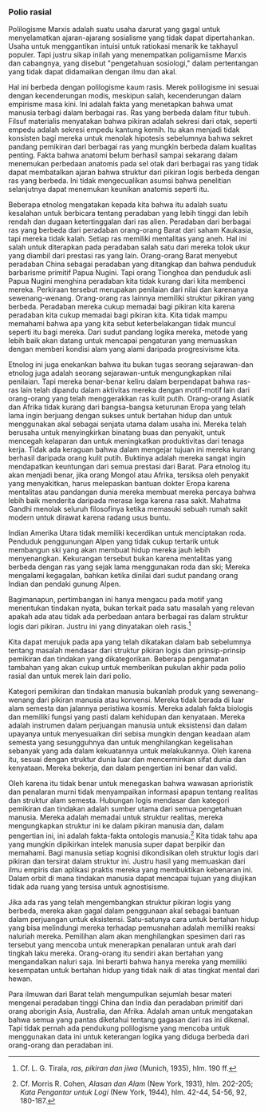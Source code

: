 ### Polio rasial

Polilogisme Marxis adalah suatu usaha darurat yang gagal untuk menyelamatkan ajaran-ajarang sosialisme yang tidak dapat dipertahankan. Usaha untuk menggantikan intuisi untuk ratiokasi menarik ke takhayul populer. Tapi justru sikap inilah yang menempatkan poligamiisme Marxis dan cabangnya, yang disebut "pengetahuan sosiologi," dalam pertentangan yang tidak dapat didamaikan dengan ilmu dan akal.

Hal ini berbeda dengan polilogisme kaum rasis. Merek polilogisme ini sesuai dengan kecenderungan modis, meskipun salah, kecenderungan dalam empirisme masa kini. Ini adalah fakta yang menetapkan bahwa umat manusia terbagi dalam berbagai ras. Ras yang berbeda dalam fitur tubuh. Filsuf materialis menyatakan bahwa pikiran adalah sekresi dari otak, seperti empedu adalah sekresi empedu kantung kemih. Itu akan menjadi tidak konsisten bagi mereka untuk menolak hipotesis sebelumnya bahwa sekret pandang pemikiran dari berbagai ras yang mungkin berbeda dalam kualitas penting. Fakta bahwa anatomi belum berhasil sampai sekarang dalam menemukan perbedaan anatomis pada sel otak dari berbagai ras yang tidak dapat membatalkan ajaran bahwa struktur dari pikiran logis berbeda dengan ras yang berbeda. Ini tidak mengecualikan asumsi bahwa penelitian selanjutnya dapat menemukan keunikan anatomis seperti itu.

Beberapa etnolog mengatakan kepada kita bahwa itu adalah suatu kesalahan untuk berbicara tentang peradaban yang lebih tinggi dan lebih rendah dan dugaan ketertinggalan dari ras alien. Peradaban dari berbagai ras yang berbeda dari peradaban orang-orang Barat dari saham Kaukasia, tapi mereka tidak kalah. Setiap ras memiliki mentalitas yang aneh. Hal ini salah untuk diterapkan pada peradaban salah satu dari mereka tolok ukur yang diambil dari prestasi ras yang lain. Orang-orang Barat menyebut peradaban China sebagai peradaban yang ditangkap dan bahwa penduduk barbarisme primitif Papua Nugini. Tapi orang Tionghoa dan penduduk asli Papua Nugini menghina peradaban kita tidak kurang dari kita membenci mereka. Perkiraan tersebut merupakan penilaian dari nilai dan karenanya sewenang-wenang. Orang-orang ras lainnya memiliki struktur pikiran yang berbeda. Peradaban mereka cukup memadai bagi pikiran kita karena peradaban kita cukup memadai bagi pikiran kita. Kita tidak mampu memahami bahwa apa yang kita sebut keterbelakangan tidak muncul seperti itu bagi mereka. Dari sudut pandang logika mereka, metode yang lebih baik akan datang untuk mencapai pengaturan yang memuaskan dengan memberi kondisi alam yang alami daripada progresivisme kita.

Etnolog ini juga enekankan bahwa itu bukan tugas seorang sejarawan-dan etnolog juga adalah seorang sejarawan-untuk mengungkapkan nilai penilaian. Tapi mereka benar-benar keliru dalam berpendapat bahwa ras-ras lain telah dipandu dalam aktivitas mereka dengan motif-motif lain dari orang-orang yang telah menggerakkan ras kulit putih. Orang-orang Asiatik dan Afrika tidak kurang dari bangsa-bangsa keturunan Eropa yang telah lama ingin berjuang dengan sukses untuk bertahan hidup dan untuk menggunakan akal sebagai senjata utama dalam usaha ini. Mereka telah berusaha untuk menyingkirkan binatang buas dan penyakit, untuk mencegah kelaparan dan untuk meningkatkan produktivitas dari tenaga kerja. Tidak ada keraguan bahwa dalam mengejar tujuan ini mereka kurang berhasil daripada orang kulit putih. Buktinya adalah mereka sangat ingin mendapatkan keuntungan dari semua prestasi dari Barat. Para etnolog itu akan menjadi benar, jika orang Mongol atau Afrika, tersiksa oleh penyakit yang menyakitkan, harus melepaskan bantuan dokter Eropa karena mentalitas atau pandangan dunia mereka membuat mereka percaya bahwa lebih baik menderita daripada merasa lega karena rasa sakit. Mahatma Gandhi menolak seluruh filosofinya ketika memasuki sebuah rumah sakit modern untuk dirawat karena radang usus buntu.

Indian Amerika Utara tidak memiliki kecerdikan untuk menciptakan roda. Penduduk penggunungan Alpen yang tidak cukup tertarik untuk membangun ski yang akan membuat hidup mereka jauh lebih menyenangkan. Kekurangan tersebut bukan karena mentalitas yang berbeda dengan ras yang sejak lama menggunakan roda dan ski; Mereka mengalami kegagalan, bahkan ketika dinilai dari sudut pandang orang Indian dan pendaki gunung Alpen.

Bagimanapun, pertimbangan ini hanya mengacu pada motif yang menentukan tindakan nyata, bukan terkait pada satu masalah yang relevan apakah ada atau tidak ada perbedaan antara berbagai ras dalam struktur logis dari pikiran. Justru ini yang dinyatakan oleh rasis.[^13]

Kita dapat merujuk pada apa yang telah dikatakan dalam bab sebelumnya tentang masalah mendasar dari struktur pikiran logis dan prinsip-prinsip pemikiran dan tindakan yang dikategorikan. Beberapa pengamatan tambahan yang akan cukup untuk memberikan pukulan akhir pada polio rasial dan untuk merek lain dari polio.

Kategori pemikiran dan tindakan manusia bukanlah produk yang sewenang-wenang dari pikiran manusia atau konvensi. Mereka tidak berada di luar alam semesta dan jalannya peristiwa kosmis. Mereka adalah fakta biologis dan memiliki fungsi yang pasti dalam kehidupan dan kenyataan. Mereka adalah instrumen dalam perjuangan manusia untuk eksistensi dan dalam upayanya untuk menyesuaikan diri sebisa mungkin dengan keadaan alam semesta yang sesungguhnya dan untuk menghilangkan kegelisahan sebanyak yang ada dalam kekuatannya untuk melakukannya. Oleh karena itu, sesuai dengan struktur dunia luar dan mencerminkan sifat dunia dan kenyataan. Mereka bekerja, dan dalam pengertian ini benar dan valid.

Oleh karena itu tidak benar untuk menegaskan bahwa wawasan aprioristik dan penalaran murni tidak menyampaikan informasi apapun tentang realitas dan struktur alam semesta. Hubungan logis mendasar dan kategori pemikiran dan tindakan adalah sumber utama dari semua pengetahuan manusia. Mereka adalah memadai untuk struktur realitas, mereka mengungkapkan struktur ini ke dalam pikiran manusia dan, dalam pengertian ini, ini adalah fakta-fakta ontologis manusia.[^14] Kita tidak tahu apa yang mungkin dipikirkan intelek manusia super dapat berpikir dan memahami. Bagi manusia setiap kognisi dikondisikan oleh struktur logis dari pikiran dan tersirat dalam struktur ini. Justru hasil yang memuaskan dari ilmu empiris dan aplikasi praktis mereka yang membuktikan kebenaran ini. Dalam orbit di mana tindakan manusia dapat mencapai tujuan yang diujikan tidak ada ruang yang tersisa untuk agnostisisme.

Jika ada ras yang telah mengembangkan struktur pikiran logis yang berbeda, mereka akan gagal dalam penggunaan akal sebagai bantuan dalam perjuangan untuk eksistensi. Satu-satunya cara untuk bertahan hidup yang bisa melindungi mereka terhadap pemusnahan adalah memiliki reaksi naluriah mereka. Pemilihan alam akan menghilangkan spesimen dari ras tersebut yang mencoba untuk menerapkan penalaran untuk arah dari tingkah laku mereka. Orang-orang itu sendiri akan bertahan yang mengandalkan naluri saja. Ini berarti bahwa hanya mereka yang memiliki kesempatan untuk bertahan hidup yang tidak naik di atas tingkat mental dari hewan.

Para ilmuwan dari Barat telah mengumpulkan sejumlah besar materi mengenai peradaban tinggi China dan India dan peradaban primitif dari orang aborigin Asia, Australia, dan Afrika. Adalah aman untuk mengatakan bahwa semua yang pantas diketahui tentang gagasan dari ras ini dikenal. Tapi tidak pernah ada pendukung polilogisme yang mencoba untuk menggunakan data ini untuk keterangan logika yang diduga berbeda dari orang-orang dan peradaban ini. 

[^13]: Cf. L. G. Tirala, *ras, pikiran dan jiwa* (Munich, 1935), hlm. 190 ff.

[^14]: Cf. Morris R. Cohen, *Alasan dan Alam* (New York, 1931), hlm. 202-205; *Kata Pengantar untuk Logi* (New York, 1944), hlm. 42-44, 54-56, 92, 180-187.
